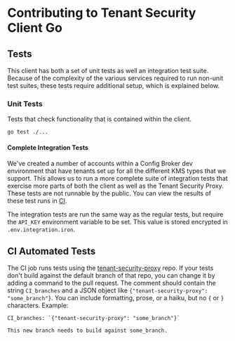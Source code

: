 # Contributing to Tenant Security Client Go

## Tests

This client has both a set of unit tests as well an integration test suite. Because of the complexity of the various services required to run non-unit test suites, these tests require additional setup, which is explained below.

### Unit Tests

Tests that check functionality that is contained within the client.

```
go test ./...
```

#### Complete Integration Tests

We've created a number of accounts within a Config Broker dev environment that have tenants set up for all the different KMS types that we support. This allows us to run a more complete suite of integration tests that exercise more parts of both the client as well as the Tenant Security Proxy. These tests are not runnable by the public. You can view the results of these test runs in [CI](https://github.com/IronCoreLabs/tenant-security-client-go/actions).

The integration tests are run the same way as the regular tests, but require the `API_KEY` environment variable to be set. This value is stored encrypted in `.env.integration.iron`.

## CI Automated Tests

The CI job runs tests using the [tenant-security-proxy](https://github.com/IronCoreLabs/tenant-security-proxy) repo.
If your tests don't build against the default branch of that repo, you can change it by adding a command to the pull request. The
comment should contain the string `CI_branches` and a JSON object like
`{"tenant-security-proxy": "some_branch"}`. You can include formatting, prose, or a haiku,
but no `{` or `}` characters. Example:

```
CI_branches: `{"tenant-security-proxy": "some_branch"}`

This new branch needs to build against some_branch.
```
